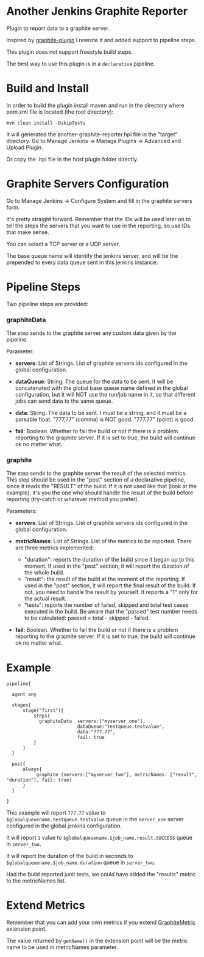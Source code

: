 # Another Jenkins Graphite Reporter

Plugin to report data to a graphite server.

Inspired by  [graphite-plugin](https://github.com/jenkinsci/graphite-plugin) I rewrote it and added support to pipeline steps. 

This plugin does not support freestyle build steps.

The best way to use this plugin is in a `declarative` pipeline.


# Build and Install
In order to build the plugin install maven and run in the directory where pom.xml file is located (the root directory):

    mvn clean install -DskipTests
    
It will generated the another-graphite-reporter.hpi file in the "target" directory. Go to Manage Jenkins -> Manage Plugins -> Advanced and Upload Plugin.

Or copy the .hpi file in the host plugin folder directly.


# Graphite Servers Configuration

Go to Manage Jenkins -> Configure System and fill in the graphite servers form.

It's pretty straight forward. Remember that the IDs will be used later on to tell the steps the servers that you want to use in the reporting, so use IDs that make sense.

You can select a TCP server or a UDP server.

The base queue name will identify the jenkins server, and will be the prepended to every data queue sent in this jenkins instance.


# Pipeline Steps

Two pipeline steps are provided:

### graphiteData

The step sends to the graphite server any custom data given by the pipeline.

Parameter:

- **servers**: List of Strings. List of graphite servers ids configured in the global configuration.
- **dataQueue**: String. The queue for the data to be sent. It will be concatenated with the global base queue name defined in the global configuration, but it will NOT use the run/job name in it, so that different jobs can send data to the same queue.
 
- **data**: String. The data to be sent. I must be a string, and it must be a parsable float. "777,77" (comma) is NOT good. "777.77" (point) is good.
- **fail**: Boolean. Whether to fail the build or not if there is a problem reporting to the graphite server. If it is set to true, the build will continue ok no matter what.


### graphite

The step sends to the graphite server the result of the selected metrics. This step should be used in the "post" section of a declarative pipeline, since it reads the "RESULT" of the build. If it is not used like that (look at the example), it's you the one who should handle the result of the build before reporting (try-catch or whatever method you prefer).

Parameters:

- **servers**: List of Strings. List of graphite servers ids configured in the global configuration.
- **metricNames**: List of Strings. List of the metrics to be reported. There are three metrics implemented:
  *  "duration": reports the duration of the build since it began up to this moment. If used in the "post" section, it will report the duration of the whole build.
  *  "result": the result of the build at the moment of the reporting. If used in the "post" section, it will report the final result of the build. If not, you need to handle the result by yourself. It reports a "1" only for the actual result.
  *  "tests": reports the number of failed, skipped and total test cases executed in the build. Be aware that the "passed" test number needs to be calculated: passed = total - skipped - failed.

- **fail**: Boolean. Whether to fail the build or not if there is a problem reporting to the graphite server. If it is set to true, the build will continue ok no matter what.




# Example

    pipeline{

      agent any
    
      stages{
          stage("first"){
              steps{
                graphiteData  servers:["myserver_one"], 
                              dataQueue:"testqueue.testvalue", 
                              data:"777.77",
                              fail: true
              }
          }    
      }

      post{
          always{
               graphite (servers:["myserver_two"], metricNames: ["result", "duration"], fail: true)
          }       
      } 

    }

This example will report `777.77` value to `$globalqueuename.testqueue.testvalue` queue in the  `server_one` server configured in the global jenkins configuration.

It will report `1` value to `$globalqueuename.$job_name.result.SUCCESS` queue in `server_two`.

It will report the duration of the build in seconds to `$globalqueuename.$job_name.duration` queue in `server_two`.

Had the build reported junit tests, we could have added the "results" metric to the metricNames list.

# Extend Metrics

Remember that you can add your own metrics if you extend [GraphiteMetric](src/main/java/org/jenkinsci/plugins/another/graphite/metrics/GraphiteMetric.java) extension point.

The value returned by `getName()` in the extension point will be the metric name to be used in metricNames parameter.
